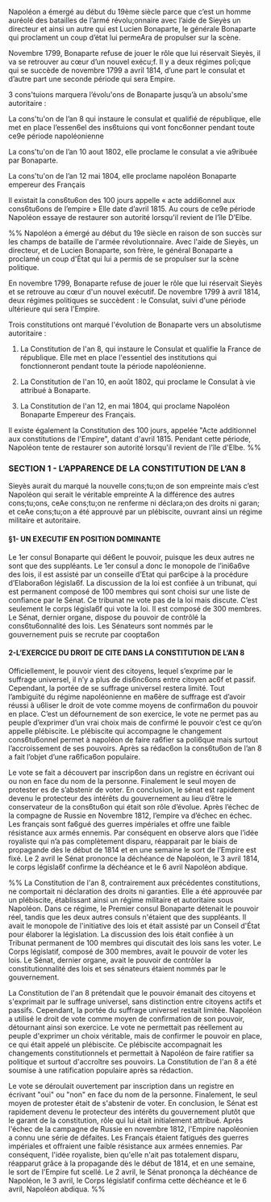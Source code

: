 Napoléon a émergé au début du 19ème siècle parce que c’est un homme auréolé des batailles de l’armé révolu;onnaire avec l’aide de Sieyès un directeur et ainsi un autre qui est Lucien Bonaparte, le générale Bonaparte qui proclament un coup d’état lui permeAra de propulser sur la scène.

Novembre 1799, Bonaparte refuse de jouer le rôle que lui réservait Sieyès, il va se retrouver au cœur d’un nouvel exécu;f. Il y a deux régimes poli;que qui se succède de novembre 1799 a avril 1814, d’une part le consulat et d’autre part une seconde période qui sera Empire.

3 cons'tuions marquera l’évolu'ons de Bonaparte jusqu’à un absolu'sme autoritaire :

La cons'tu'on de l’an 8 qui instaure le consulat et qualifié de république, elle met en place l’essen6el des ins6tuions qui vont fonc6onner pendant toute ce9e période napoléonienne

La cons'tu'on de l’an 10 aout 1802, elle proclame le consulat a vie a9ribuée par Bonaparte.

La cons'tu'on de l’an 12 mai 1804, elle proclame napoléon Bonaparte empereur des Français

Il existait la cons6tu6on des 100 jours appelle « acte addi6onnel aux cons6tu6ons de l’empire » Elle date d’avril 1815. Au cours de ce9e période Napoléon essaye de restaurer son autorité lorsqu’il revient de l’île D’Elbe.

%%
Napoléon a émergé au début du 19e siècle en raison de son succès sur les champs de bataille de l'armée révolutionnaire. Avec l'aide de Sieyès, un directeur, et de Lucien Bonaparte, son frère, le général Bonaparte a proclamé un coup d'État qui lui a permis de se propulser sur la scène politique.

En novembre 1799, Bonaparte refuse de jouer le rôle que lui réservait Sieyès et se retrouve au cœur d'un nouvel exécutif. De novembre 1799 à avril 1814, deux régimes politiques se succèdent : le Consulat, suivi d'une période ultérieure qui sera l'Empire.

Trois constitutions ont marqué l'évolution de Bonaparte vers un absolutisme autoritaire :

1. La Constitution de l'an 8, qui instaure le Consulat et qualifie la France de république. Elle met en place l'essentiel des institutions qui fonctionneront pendant toute la période napoléonienne.

2. La Constitution de l'an 10, en août 1802, qui proclame le Consulat à vie attribué à Bonaparte.

3. La Constitution de l'an 12, en mai 1804, qui proclame Napoléon Bonaparte Empereur des Français.

Il existe également la Constitution des 100 jours, appelée "Acte additionnel aux constitutions de l'Empire", datant d'avril 1815. Pendant cette période, Napoléon tente de restaurer son autorité lorsqu'il revient de l'île d'Elbe.
%%

### SECTION 1 - L’APPARENCE DE LA CONSTITUTION DE L’AN 8

Sieyès aurait du marqué la nouvelle cons;tu;on de son empreinte mais c’est Napoléon qui serait le véritable empreinte A la différence des autres cons;tu;ons, ceAe cons;tu;on ne renferme ni déclara;on des droits ni garan; et ceAe cons;tu;on a été approuvé par un plébiscite, ouvrant ainsi un régime militaire et autoritaire.

#### §1- UN EXECUTIF EN POSITION DOMINANTE

Le 1er consul Bonaparte qui dé6ent le pouvoir, puisque les deux autres ne sont que des suppléants. Le 1er consul a donc le monopole de l’ini6a6ve des lois, il est assisté par un conseille d’Etat qui par6cipe à la procédure d’Elabora6on législa6f. La discussion de la loi est confiée à un tribunat, qui est permanent composé de 100 membres qui sont choisi sur une liste de confiance par le Sénat. Ce tribunat ne vote pas de la loi mais discute. C’est seulement le corps législa6f qui vote la loi. Il est composé de 300 membres. Le Sénat, dernier organe, dispose du pouvoir de contrôlé la cons6tu6onnalité des lois. Les Sénateurs sont nommés par le gouvernement puis se recrute par coopta6on

#### 2-L’EXERCICE DU DROIT DE CITE DANS LA CONSTITUTION DE L’AN 8

Officiellement, le pouvoir vient des citoyens, lequel s’exprime par le suffrage universel, il n’y a plus de dis6nc6ons entre citoyen ac6f et passif. Cependant, la portée de se suffrage universel restera limité. Tout l’ambiguïté du régime napoléonienne en ma6ère de suffrage est d’avoir réussi à u6liser le droit de vote comme moyens de confirma6on du pouvoir en place. C’est un défournement de son exercice, le vote ne permet pas au peuple d’exprimer d’un vrai choix mais de confirmé le pouvoir c’est ce qu’on appelle plébiscite. Le plébiscite qui accompagne le changement cons6tu6onnel permet à napoléon de faire ra6fier sa poli6que mais surtout l’accroissement de ses pouvoirs. Après sa rédac6on la cons6tu6on de l’an 8 a fait l’objet d’une ra6fica6on populaire.

Le vote se fait a découvert par inscrip6on dans un registre en écrivant oui ou non en face du nom de la personne. Finalement le seul moyen de protester es de s’abstenir de voter. En conclusion, le sénat est rapidement devenu le protecteur des intérêts du gouvernement au lieu d’être le conservateur de la cons6tu6on qui était son rôle d’évolue. Après l’échec de la compagne de Russie en Novembre 1812, l’empire va d’échec en échec. Les français sont fa6gué des guerres impériales et offre une faible résistance aux armés ennemis. Par conséquent en observe alors que l’idée royaliste qui n’a pas complètement disparu, réapparait par le biais de propagande dès le début de 1814 et en une semaine le sort de l’Empire est fixé. Le 2 avril le Sénat prononce la déchéance de Napoléon, le 3 avril 1814, le corps législa6f confirme la déchéance et le 6 avril Napoléon abdique.

%%
La Constitution de l'an 8, contrairement aux précédentes constitutions, ne comportait ni déclaration des droits ni garanties. Elle a été approuvée par un plébiscite, établissant ainsi un régime militaire et autoritaire sous Napoléon. Dans ce régime, le Premier consul Bonaparte détenait le pouvoir réel, tandis que les deux autres consuls n'étaient que des suppléants. Il avait le monopole de l'initiative des lois et était assisté par un Conseil d'État pour élaborer la législation. La discussion des lois était confiée à un Tribunat permanent de 100 membres qui discutait des lois sans les voter. Le Corps législatif, composé de 300 membres, avait le pouvoir de voter les lois. Le Sénat, dernier organe, avait le pouvoir de contrôler la constitutionnalité des lois et ses sénateurs étaient nommés par le gouvernement.

La Constitution de l'an 8 prétendait que le pouvoir émanait des citoyens et s'exprimait par le suffrage universel, sans distinction entre citoyens actifs et passifs. Cependant, la portée du suffrage universel restait limitée. Napoléon a utilisé le droit de vote comme moyen de confirmation de son pouvoir, détournant ainsi son exercice. Le vote ne permettait pas réellement au peuple d'exprimer un choix véritable, mais de confirmer le pouvoir en place, ce qui était appelé un plébiscite. Ce plébiscite accompagnait les changements constitutionnels et permettait à Napoléon de faire ratifier sa politique et surtout d'accroître ses pouvoirs. La Constitution de l'an 8 a été soumise à une ratification populaire après sa rédaction.

Le vote se déroulait ouvertement par inscription dans un registre en écrivant "oui" ou "non" en face du nom de la personne. Finalement, le seul moyen de protester était de s'abstenir de voter. En conclusion, le Sénat est rapidement devenu le protecteur des intérêts du gouvernement plutôt que le garant de la constitution, rôle qui lui était initialement attribué. Après l'échec de la campagne de Russie en novembre 1812, l'Empire napoléonien a connu une série de défaites. Les Français étaient fatigués des guerres impériales et offraient une faible résistance aux armées ennemies. Par conséquent, l'idée royaliste, bien qu'elle n'ait pas totalement disparu, réapparut grâce à la propagande dès le début de 1814, et en une semaine, le sort de l'Empire fut scellé. Le 2 avril, le Sénat prononça la déchéance de Napoléon, le 3 avril, le Corps législatif confirma cette déchéance et le 6 avril, Napoléon abdiqua.
%%